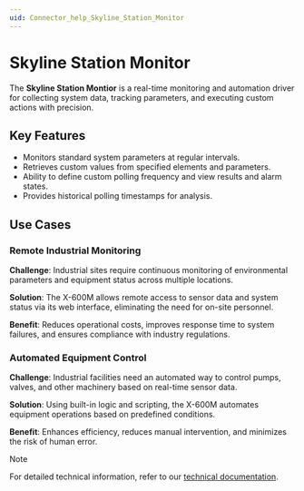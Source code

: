 ```yaml
---
uid: Connector_help_Skyline_Station_Monitor
---
```


# Skyline Station Monitor

The **Skyline Station Montior** is a real-time monitoring and automation driver for collecting system data, tracking parameters, and executing custom actions with precision.

## Key Features
- Monitors standard system parameters at regular intervals.
- Retrieves custom values from specified elements and parameters.
- Ability to define custom polling frequency and view results and alarm states.
- Provides historical polling timestamps for analysis.

## Use Cases

### Remote Industrial Monitoring

**Challenge**: Industrial sites require continuous monitoring of environmental parameters and equipment status across multiple locations.

**Solution**: The X-600M allows remote access to sensor data and system status via its web interface, eliminating the need for on-site personnel.

**Benefit**: Reduces operational costs, improves response time to system failures, and ensures compliance with industry regulations.

### Automated Equipment Control

**Challenge**: Industrial facilities need an automated way to control pumps, valves, and other machinery based on real-time sensor data.

**Solution**: Using built-in logic and scripting, the X-600M automates equipment operations based on predefined conditions.

**Benefit**: Enhances efficiency, reduces manual intervention, and minimizes the risk of human error.

> [!NOTE]
> For detailed technical information, refer to our [technical documentation](xref:Connector_help_Skyline_Station_Monitor_Technical).
